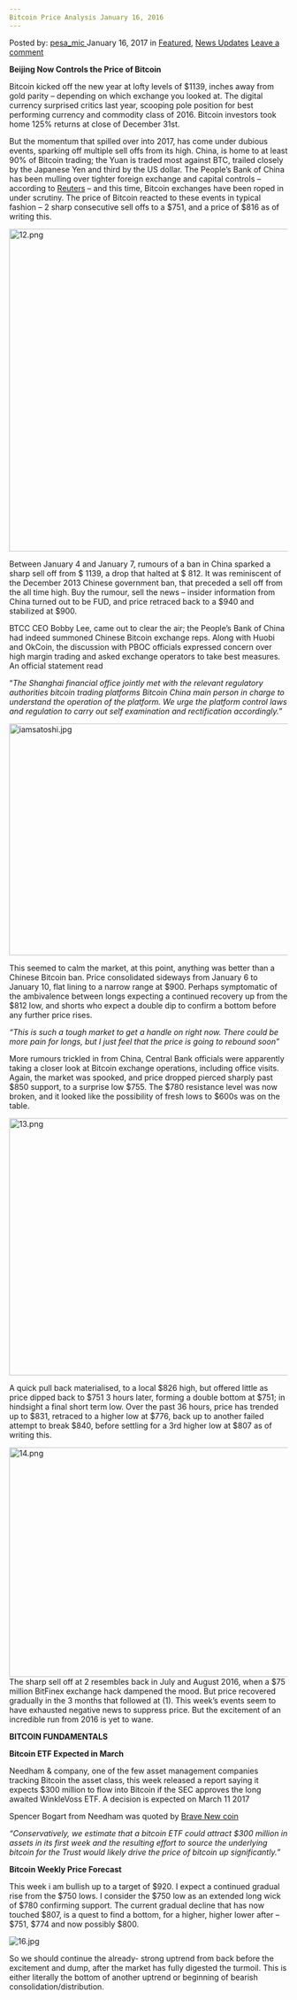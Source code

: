 ```yaml
---
Bitcoin Price Analysis January 16, 2016
---
```

<article class="post-listing post-17656 post type-post status-publish format-standard has-post-thumbnail hentry category-deepdot-news category-news-updates tag-1887 tag-3336 tag-analysis tag-bitcoin tag-january tag-price">
    <div class="post-inner">
    <p class="post-meta">
    <span>Posted by: <a href="https://www.deepdotweb.com/author/pesa_mic/" title="">pesa_mic </a></span>
    <span>January 16, 2017</span>
    <span>in <a href="https://www.deepdotweb.com/category/deepdot-news/" rel="category tag">Featured</a>, <a href="https://www.deepdotweb.com/category/news-updates/" rel="category tag">News Updates</a></span>
    <span><a href="https://www.deepdotweb.com/2017/01/16/bitcoin-price-analysis-january-16-2016/#respond">Leave a comment</a></span>
    </p>
    <div class="clear"></div>
    <div class="entry">
    <p><strong>Beijing Now Controls the Price of Bitcoin</strong></p>
    <p>Bitcoin kicked off the new year at lofty levels of $1139, inches away from gold parity &#8211; depending on which exchange you looked at. The digital currency surprised critics last year, scooping pole position for best performing currency and commodity class of 2016. Bitcoin investors took home 125% returns at close of December 31st.</p>
    <p>But the momentum that spilled over into 2017, has come under dubious events, sparking off multiple sell offs from its high. China, is home to at least 90% of Bitcoin trading; the Yuan is traded most against BTC, trailed closely by the Japanese Yen and third by the US dollar. The People’s Bank of China has been mulling over tighter foreign exchange and capital controls &#8211; according to <a href="http://www.reuters.com/article/uk-china-regulator-banks-exclusive-idUSKBN14V0CP">Reuters</a> &#8211; and this time, Bitcoin exchanges have been roped in under scrutiny. The price of Bitcoin reacted to these events in typical fashion &#8211; 2 sharp consecutive sell offs to a $751, and a price of $816 as of writing this.</p>
    <p><img class="wp-image-17657 aligncenter" src="https://www.deepdotweb.com/wp-content/uploads/2017/01/12-png.png" alt="12.png" width="921" height="583" srcset="https://www.deepdotweb.com/wp-content/uploads/2017/01/12-png.png 2264w, https://www.deepdotweb.com/wp-content/uploads/2017/01/12-png-300x190.png 300w, https://www.deepdotweb.com/wp-content/uploads/2017/01/12-png-1024x649.png 1024w" sizes="(max-width: 921px) 100vw, 921px"/></p>
    <p>Between January 4 and January 7, rumours of a ban in China sparked a sharp sell off from $ 1139, a drop that halted at $ 812. It was reminiscent of the December 2013 Chinese government ban, that preceded a sell off from the all time high. Buy the rumour, sell the news &#8211; insider information from China turned out to be FUD, and price retraced back to a $940 and stabilized at $900.</p>
    <p>BTCC CEO Bobby Lee, came out to clear the air; the People’s Bank of China had indeed summoned Chinese Bitcoin exchange reps. Along with Huobi and OkCoin, the discussion with PBOC officials expressed concern over high margin trading and asked exchange operators to take best measures. An official statement read</p>
    <p>“<em>The Shanghai financial office jointly met with the relevant regulatory authorities bitcoin trading platforms Bitcoin China main person in charge to understand the operation of the platform. We urge the platform control laws and regulation to carry out self examination and rectification accordingly.</em>”</p>
    <p><img class="wp-image-17658 aligncenter" src="https://www.deepdotweb.com/wp-content/uploads/2017/01/iamsatoshi-jpg.jpeg" alt="iamsatoshi.jpg" width="761" height="419" srcset="https://www.deepdotweb.com/wp-content/uploads/2017/01/iamsatoshi-jpg.jpeg 1200w, https://www.deepdotweb.com/wp-content/uploads/2017/01/iamsatoshi-jpg-300x165.jpeg 300w, https://www.deepdotweb.com/wp-content/uploads/2017/01/iamsatoshi-jpg-1024x564.jpeg 1024w" sizes="(max-width: 761px) 100vw, 761px"/></p>
    <p>This seemed to calm the market, at this point, anything was better than a Chinese Bitcoin ban. Price consolidated sideways from January 6 to January 10, flat lining to a narrow range at $900. Perhaps symptomatic of the ambivalence between longs expecting a continued recovery up from the $812 low, and shorts who expect a double dip to confirm a bottom before any further price rises.</p>
    <p><em>“This is such a tough market to get a handle on right now. There could be more pain for longs, but I just feel that the price is going to rebound soon”</em></p>
    <p>More rumours trickled in from China, Central Bank officials were apparently taking a closer look at Bitcoin exchange operations, including office visits. Again, the market was spooked, and price dropped pierced sharply past $850 support, to a surprise low $755. The $780 resistance level was now broken, and it looked like the possibility of fresh lows to $600s was on the table.</p>
    <p><img class="wp-image-17659 aligncenter" src="https://www.deepdotweb.com/wp-content/uploads/2017/01/13-png.png" alt="13.png" width="788" height="465" srcset="https://www.deepdotweb.com/wp-content/uploads/2017/01/13-png.png 2268w, https://www.deepdotweb.com/wp-content/uploads/2017/01/13-png-300x177.png 300w, https://www.deepdotweb.com/wp-content/uploads/2017/01/13-png-1024x604.png 1024w" sizes="(max-width: 788px) 100vw, 788px"/></p>
    <p>A quick pull back materialised, to a local $826 high, but offered little as price dipped back to $751 3 hours later, forming a double bottom at $751; in hindsight a final short term low. Over the past 36 hours, price has trended up to $831, retraced to a higher low at $776, back up to another failed attempt to break $840, before settling for a 3rd higher low at $807 as of writing this.</p>
    <p><img class="wp-image-17660 aligncenter" src="https://www.deepdotweb.com/wp-content/uploads/2017/01/14-png.png" alt="14.png" width="802" height="415" srcset="https://www.deepdotweb.com/wp-content/uploads/2017/01/14-png.png 2380w, https://www.deepdotweb.com/wp-content/uploads/2017/01/14-png-300x155.png 300w, https://www.deepdotweb.com/wp-content/uploads/2017/01/14-png-1024x530.png 1024w" sizes="(max-width: 802px) 100vw, 802px"/> The sharp sell off at 2 resembles back in July and August 2016, when a $75 million BitFinex exchange hack dampened the mood. But price recovered gradually in the 3 months that followed at (1). This week’s events seem to have exhausted negative news to suppress price. But the excitement of an incredible run from 2016 is yet to wane.</p>
    <p><strong>BITCOIN FUNDAMENTALS</strong></p>
    <p><strong>Bitcoin ETF Expected in March</strong></p>
    <p>Needham &amp; company, one of the few asset management companies tracking Bitcoin the asset class, this week released a report saying it expects $300 million to flow into Bitcoin if the SEC approves the long awaited WinkleVoss ETF. A decision is expected on March 11 2017</p>
    <p>Spencer Bogart from Needham was quoted by <a href="http://bravenewcoin.com/news/bitcoin-etf-may-attract-300-million-in-the-first-week-says-needham-and-company/">Brave New coin</a></p>
    <p><em>“Conservatively, we estimate that a bitcoin ETF could attract $300 million in assets in its first week and the resulting effort to source the underlying bitcoin for the Trust would likely drive the price of bitcoin up significantly.”</em></p>
    <p><strong>Bitcoin Weekly Price Forecast</strong></p>
    <p>This week i am bullish up to a target of $920. I expect a continued gradual rise from the $750 lows. I consider the $750 low as an extended long wick of $780 confirming support. The current gradual decline that has now touched $807, is a quest to find a bottom, for a higher, higher lower after &#8211; $751, $774 and now possibly $800.</p>
    <p><img class="wp-image-17661 aligncenter" src="https://www.deepdotweb.com/wp-content/uploads/2017/01/16-jpg.jpeg" alt="16.jpg" srcset="https://www.deepdotweb.com/wp-content/uploads/2017/01/16-jpg.jpeg 1199w, https://www.deepdotweb.com/wp-content/uploads/2017/01/16-jpg-300x155.jpeg 300w, https://www.deepdotweb.com/wp-content/uploads/2017/01/16-jpg-1024x528.jpeg 1024w" sizes="(max-width: 1199px) 100vw, 1199px"/></p>
    <p>So we should continue the already- strong uptrend from back before the excitement and dump, after the market has fully digested the turmoil. This is either literally the bottom of another uptrend or beginning of bearish consolidation/distribution.</p>
    </div>
    <span style="display:none"><a href="https://www.deepdotweb.com/tag/16/" rel="tag">16</a> <a href="https://www.deepdotweb.com/tag/2016/" rel="tag">2016</a> <a href="https://www.deepdotweb.com/tag/analysis/" rel="tag">analysis</a> <a href="https://www.deepdotweb.com/tag/bitcoin/" rel="tag">bitcoin</a> <a href="https://www.deepdotweb.com/tag/january/" rel="tag">january</a> <a href="https://www.deepdotweb.com/tag/price/" rel="tag">price</a></span> <span style="display:none" class="updated">2017-01-16</span>
    <div style="display:none" class="vcard author" itemprop="author" itemscope itemtype="http://schema.org/Person"><strong class="fn" itemprop="name"><a href="https://www.deepdotweb.com/author/pesa_mic/" title="Posts by pesa_mic" rel="author">pesa_mic</a></strong></div>
    </div>
</article>

